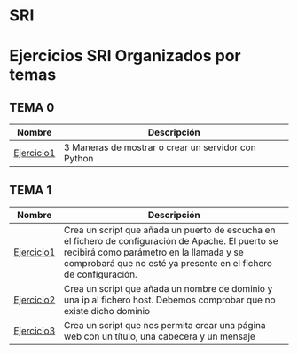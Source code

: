 # SRI

# Ejercicios SRI Organizados por temas

## TEMA 0
Nombre | Descripción
-------|------------
[Ejercicio1](/TEMA0/SREI_A1_Brianalexander.docx) | 3 Maneras de mostrar o crear un servidor con Python

## TEMA 1
Nombre | Descripción
-------|------------
[Ejercicio1](/TEMA1/script01.sh) | Crea un script que añada un puerto de escucha en el fichero de configuración de Apache. El puerto se recibirá como parámetro en la llamada y se comprobará que no esté ya presente en el fichero de configuración.
[Ejercicio2](/TEMA1/script02.sh) | Crea un script que añada un nombre de dominio y una ip al fichero host. Debemos comprobar que no existe dicho dominio
[Ejercicio3](/TEMA1/script03.sh) | Crea un script que nos permita crear una página web con un título, una cabecera y un mensaje
